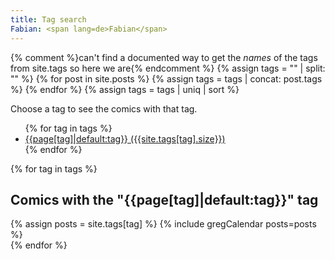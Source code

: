 ```yaml
---
title: Tag search
Fabian: <span lang=de>Fabian</span>
---
```

{% comment %}can't find a documented way to get the *names* of the tags from site.tags so here we are{% endcomment %}
{% assign tags = "" | split: "" %}
{% for post in site.posts %}
{% assign tags = tags | concat: post.tags %}
{% endfor %}
{% assign tags = tags | uniq | sort %}

<nav>
Choose a tag to see the comics with that tag.<br>
<ul>
{% for tag in tags %}
<li><a href="#{{tag | xml_escape}}">{{page[tag]|default:tag}} ({{site.tags[tag].size}})</a></li>
{% endfor %}
</ul>
</nav>
{% for tag in tags %}
<div id="{{tag | xml_escape}}" class="shos">
<h2>Comics with the "{{page[tag]|default:tag}}" tag</h2>
{% assign posts = site.tags[tag] %}
{% include gregCalendar posts=posts %}
</div>
{% endfor %}
